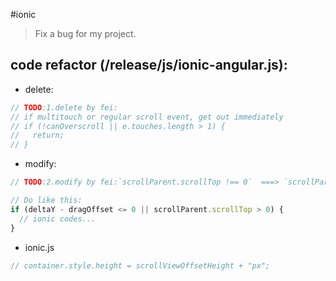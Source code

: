 #ionic
> Fix a bug for my project.

## code refactor (/release/js/ionic-angular.js):
+ delete:
```javascript
// TODO:1.delete by fei:
// if multitouch or regular scroll event, get out immediately
// if (!canOverscroll || e.touches.length > 1) {
//   return;
// }
```

+ modify:
```javascript
// TODO:2.modify by fei:`scrollParent.scrollTop !== 0`  ===> `scrollParent.scrollTop > 0`

// Do like this:
if (deltaY - dragOffset <= 0 || scrollParent.scrollTop > 0) {
  // ionic codes...
}
```

+ ionic.js
```javascript
// container.style.height = scrollViewOffsetHeight + "px";
```